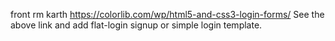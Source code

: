 front rm karth
https://colorlib.com/wp/html5-and-css3-login-forms/
See the above link and add flat-login signup or simple login template.
